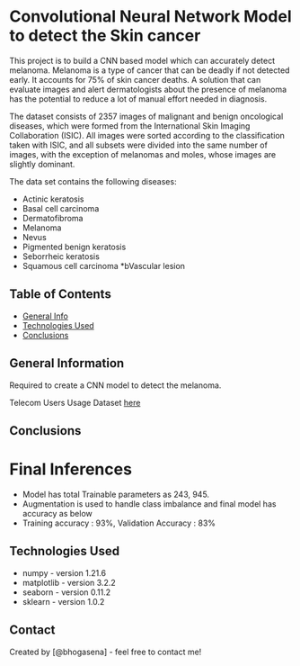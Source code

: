 # Convolutional Neural Network Model to detect the Skin cancer

This project is to build a CNN based model which can accurately detect melanoma. Melanoma is a type of cancer that can be deadly if not detected early. It accounts for 75% of skin cancer deaths. A solution that can evaluate images and alert dermatologists about the presence of melanoma has the potential to reduce a lot of manual effort needed in diagnosis.

The dataset consists of 2357 images of malignant and benign oncological diseases, which were formed from the International Skin Imaging Collaboration (ISIC). All images were sorted according to the classification taken with ISIC, and all subsets were divided into the same number of images, with the exception of melanomas and moles, whose images are slightly dominant.


The data set contains the following diseases:

* Actinic keratosis
* Basal cell carcinoma
* Dermatofibroma
* Melanoma
* Nevus
* Pigmented benign keratosis
* Seborrheic keratosis
* Squamous cell carcinoma
*bVascular lesion

     
## Table of Contents
* [General Info](#general-information)
* [Technologies Used](#technologies-used)
* [Conclusions](#conclusions)

## General Information
Required to create a CNN model to detect the melanoma.

Telecom Users Usage Dataset [here](https://drive.google.com/drive/folders/14wHblzJUJS_hQQR1caTmZe-8fWaPqsOW?usp=sharing)

## Conclusions
# Final Inferences

* Model has total Trainable parameters as 243, 945.
* Augmentation is used to handle class imbalance and final model has accuracy as below 
* Training accuracy : 93%, Validation Accuracy : 83%
                         

## Technologies Used
- numpy - version 1.21.6
- matplotlib - version 3.2.2
- seaborn - version 0.11.2
- sklearn - version 1.0.2

## Contact
Created by [@bhogasena] - feel free to contact me!


<!-- Optional -->
<!-- ## License -->
<!-- This project is open source and available under the [... License](). -->

<!-- You don't have to include all sections - just the one's relevant to your project -->

